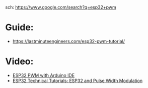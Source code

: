 sch: https://www.google.com/search?q=esp32+pwm

# Guide:
- https://lastminuteengineers.com/esp32-pwm-tutorial/

# Video:
- [ESP32 PWM with Arduino IDE](https://youtu.be/IhpYQ0DOL-E)
- [ESP32 Technical Tutorials: ESP32 and Pulse Width Modulation](https://youtu.be/rarE-WI_Y0A)
